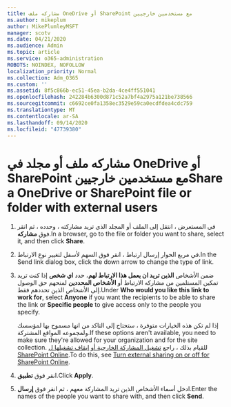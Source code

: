 ```yaml
---
title: مشاركه ملف OneDrive أو SharePoint مع مستخدمين خارجيين
ms.author: mikeplum
author: MikePlumleyMSFT
manager: scotv
ms.date: 04/21/2020
ms.audience: Admin
ms.topic: article
ms.service: o365-administration
ROBOTS: NOINDEX, NOFOLLOW
localization_priority: Normal
ms.collection: Adm_O365
ms.custom: ''
ms.assetid: 8f5c866b-ec51-45ea-b2da-4ce4ff551041
ms.openlocfilehash: 242284b6300d871c52a7bf4a2975a121be738566
ms.sourcegitcommit: c6692ce0fa1358ec3529e59ca0ecdfdea4cdc759
ms.translationtype: MT
ms.contentlocale: ar-SA
ms.lasthandoff: 09/14/2020
ms.locfileid: "47739380"
---
```

# <a name="share-a-onedrive-or-sharepoint-file-or-folder-with-external-users"></a><span data-ttu-id="d81be-102">مشاركه ملف أو مجلد في OneDrive أو SharePoint مع مستخدمين خارجيين</span><span class="sxs-lookup"><span data-stu-id="d81be-102">Share a OneDrive or SharePoint file or folder with external users</span></span>

1. <span data-ttu-id="d81be-103">في المستعرض ، انتقل إلى الملف أو المجلد الذي تريد مشاركته ، وحدده ، ثم انقر فوق **مشاركه**.</span><span class="sxs-lookup"><span data-stu-id="d81be-103">In a browser, go to the file or folder you want to share, select it, and then click **Share**.</span></span>
    
2. <span data-ttu-id="d81be-104">في مربع الحوار إرسال ارتباط ، انقر فوق السهم لأسفل لتغيير نوع الارتباط.</span><span class="sxs-lookup"><span data-stu-id="d81be-104">In the Send link dialog box, click the down arrow to change the type of link.</span></span>
    
3. <span data-ttu-id="d81be-105">ضمن الأشخاص **الذين تريد ان يعمل هذا الارتباط لهم**، حدد **اي شخص** إذا كنت تريد تمكين المستلمين من مشاركه الارتباط أو **الأشخاص المحددين** لمنحهم حق الوصول إلى الأشخاص الذين تحددهم فقط.</span><span class="sxs-lookup"><span data-stu-id="d81be-105">Under **Who would you like this link to work for**, select **Anyone** if you want the recipients to be able to share the link or **Specific people** to give access only to the people you specify.</span></span> 
    
    <span data-ttu-id="d81be-106">إذا لم تكن هذه الخيارات متوفرة ، ستحتاج إلى التاكد من انها مسموح بها لمؤسسك ولمجموعه المواقع المشتركة.</span><span class="sxs-lookup"><span data-stu-id="d81be-106">If these options aren't available, you need to make sure they're allowed for your organization and for the site collection.</span></span> <span data-ttu-id="d81be-107">للقيام بذلك ، راجع [تشغيل المشاركة الخارجية أو إيقاف تشغيلها ل SharePoint Online](https://go.microsoft.com/fwlink/?linkid=866426).</span><span class="sxs-lookup"><span data-stu-id="d81be-107">To do this, see [Turn external sharing on or off for SharePoint Online](https://go.microsoft.com/fwlink/?linkid=866426).</span></span>
    
4. <span data-ttu-id="d81be-108">انقر فوق **تطبيق**.</span><span class="sxs-lookup"><span data-stu-id="d81be-108">Click **Apply**.</span></span>
    
5. <span data-ttu-id="d81be-109">ادخل أسماء الأشخاص الذين تريد المشاركة معهم ، ثم انقر فوق **إرسال**.</span><span class="sxs-lookup"><span data-stu-id="d81be-109">Enter the names of the people you want to share with, and then click **Send**.</span></span>
    

